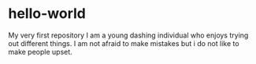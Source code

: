 # hello-world
My very first repository
I am a young dashing individual who enjoys trying out different things.
I am not afraid to make mistakes but i do not like to make people upset. 

